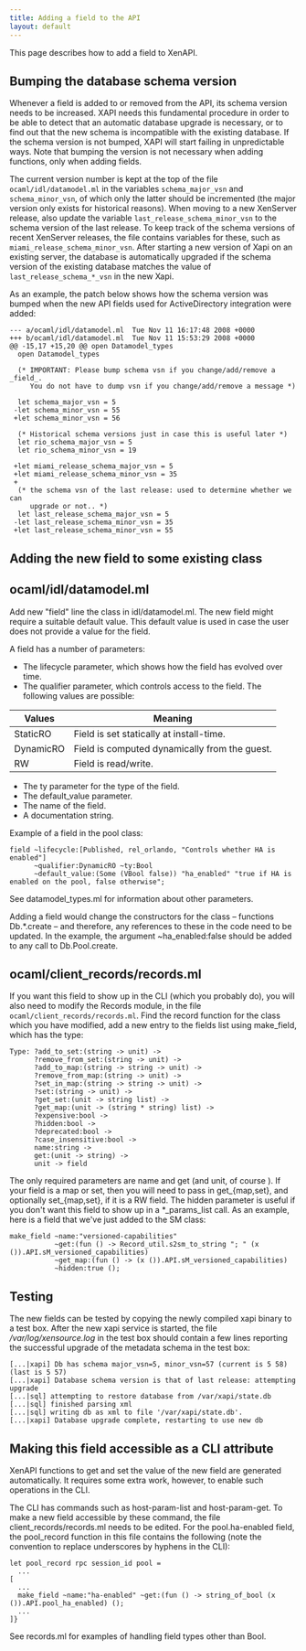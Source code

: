 ```yaml
---
title: Adding a field to the API
layout: default
---
```

This page describes how to add a field to XenAPI.

Bumping the database schema version
-----------------------------------
Whenever a field is added to or removed from the API, its schema version needs
to be increased. XAPI needs this fundamental procedure in order to be able to
detect that an automatic database upgrade is necessary, or to find out that the
new schema is incompatible with the existing database. If the schema version is
not bumped, XAPI will start failing in unpredictable ways. Note that bumping
the version is not necessary when adding functions, only when adding fields.

The current version number is kept at the top of the file
`ocaml/idl/datamodel.ml` in the variables `schema_major_vsn` and
`schema_minor_vsn`, of which only the latter should be incremented (the major
version only exists for historical reasons). When moving to a new XenServer
release, also update the variable `last_release_schema_minor_vsn` to the schema
version of the last release. To keep track of the schema versions of recent
XenServer releases, the file contains variables for these, such as
`miami_release_schema_minor_vsn`. After starting a new version of Xapi on an
existing server, the database is automatically upgraded if the schema version
of the existing database matches the value of `last_release_schema_*_vsn` in the
new Xapi.

As an example, the patch below shows how the schema version was bumped when the
new API fields used for ActiveDirectory integration were added:

    --- a/ocaml/idl/datamodel.ml  Tue Nov 11 16:17:48 2008 +0000
    +++ b/ocaml/idl/datamodel.ml  Tue Nov 11 15:53:29 2008 +0000
    @@ -15,17 +15,20 @@ open Datamodel_types
      open Datamodel_types

      (* IMPORTANT: Please bump schema vsn if you change/add/remove a _field_.
         You do not have to dump vsn if you change/add/remove a message *)
    
      let schema_major_vsn = 5
     -let schema_minor_vsn = 55
     +let schema_minor_vsn = 56
    
      (* Historical schema versions just in case this is useful later *)
      let rio_schema_major_vsn = 5
      let rio_schema_minor_vsn = 19
    
     +let miami_release_schema_major_vsn = 5
     +let miami_release_schema_minor_vsn = 35
     +
      (* the schema vsn of the last release: used to determine whether we can
         upgrade or not.. *)
      let last_release_schema_major_vsn = 5
     -let last_release_schema_minor_vsn = 35
     +let last_release_schema_minor_vsn = 55

Adding the new field to some existing class
-------------------------------------------

## ocaml/idl/datamodel.ml
Add new "field" line the class in idl/datamodel.ml. The new field might require
a suitable default value. This default value is used in case the user does not
provide a value for the field.

A field has a number of parameters:

- The lifecycle parameter, which shows how the field has evolved over time.
- The qualifier parameter, which controls access to the field. The following
  values are possible:

| Values    | Meaning                                       |
| --------- | --------------------------------------------- |
| StaticRO  | Field is set statically at install-time.      |
| DynamicRO | Field is computed dynamically from the guest. |
| RW        | Field is read/write.                          |

- The ty parameter for the type of the field.
- The default_value parameter.
- The name of the field.
- A documentation string.

Example of a field in the pool class:

    field ~lifecycle:[Published, rel_orlando, "Controls whether HA is enabled"]
          ~qualifier:DynamicRO ~ty:Bool
          ~default_value:(Some (VBool false)) "ha_enabled" "true if HA is enabled on the pool, false otherwise";

See datamodel_types.ml for information about other parameters.

Adding a field would change the constructors for the class – functions
Db.*.create – and therefore, any references to these in the code need to be
updated. In the example, the argument ~ha_enabled:false should be added to any
call to Db.Pool.create.

## ocaml/client_records/records.ml
If you want this field to show up in the CLI (which you probably do), you will
also need to modify the Records module, in the file
`ocaml/client_records/records.ml`. Find the record function for the class which
you have modified, add a new entry to the fields list using make_field, which
has the type:

    Type: ?add_to_set:(string -> unit) ->
          ?remove_from_set:(string -> unit) ->
          ?add_to_map:(string -> string -> unit) ->
          ?remove_from_map:(string -> unit) ->
          ?set_in_map:(string -> string -> unit) ->
          ?set:(string -> unit) ->
          ?get_set:(unit -> string list) ->
          ?get_map:(unit -> (string * string) list) ->
          ?expensive:bool ->
          ?hidden:bool ->
          ?deprecated:bool ->
          ?case_insensitive:bool ->
          name:string ->
          get:(unit -> string) ->
          unit -> field

The only required parameters are name and get (and unit, of course ).
If your field is a map or set, then you will need to pass in get_{map,set}, and
optionally set_{map,set}, if it is a RW field. The hidden parameter is useful
if you don't want this field to show up in a *_params_list call. As an example,
here is a field that we've just added to the SM class:

    make_field ~name:"versioned-capabilities"
               ~get:(fun () -> Record_util.s2sm_to_string "; " (x ()).API.sM_versioned_capabilities)
               ~get_map:(fun () -> (x ()).API.sM_versioned_capabilities)
               ~hidden:true ();

Testing
-------
The new fields can be tested by copying the newly compiled xapi binary to a
test box. After the new xapi service is started, the file
*/var/log/xensource.log* in the test box should contain a few lines reporting the
successful upgrade of the metadata schema in the test box:

    [...|xapi] Db has schema major_vsn=5, minor_vsn=57 (current is 5 58) (last is 5 57)
    [...|xapi] Database schema version is that of last release: attempting upgrade
    [...|sql] attempting to restore database from /var/xapi/state.db
    [...|sql] finished parsing xml
    [...|sql] writing db as xml to file '/var/xapi/state.db'.
    [...|xapi] Database upgrade complete, restarting to use new db

Making this field accessible as a CLI attribute
-----------------------------------------------
XenAPI functions to get and set the value of the new field are generated
automatically. It requires some extra work, however, to enable such operations
in the CLI.

The CLI has commands such as host-param-list and host-param-get. To make a new
field accessible by these command, the file client_records/records.ml needs to
be edited. For the pool.ha-enabled field, the pool_record function in this file
contains the following (note the convention to replace underscores by hyphens
in the CLI):

    let pool_record rpc session_id pool =
      ...
    [
      ...
      make_field ~name:"ha-enabled" ~get:(fun () -> string_of_bool (x ()).API.pool_ha_enabled) ();
      ...
    ]}

See records.ml for examples of handling field types other than Bool.
